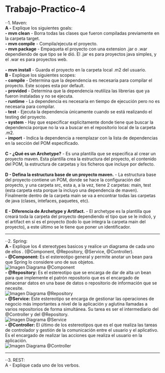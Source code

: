 # Trabajo-Practico-4
⋅⋅1. Maven: <br />
	**A -** Explique los siguientes goals: <br />
		**- mvn clean** - Borra todas las clases que fueron compiladas previamente en la carpeta target. <br />
		**- mvn compile** - Compila/ejecuta el proyecto. <br />
		**- mvn package** - Empaqueta el proyecto con una extension .jar o .war dependiendo de que tipo se le dió. El .jar es para proyectos java simples, y el .war es para proyectos web. <br /> <br />
		**- mvn install** - Guarda el proyecto en la carpeta local .m2 del usuario. <br />
	**B -** Explique los siguientes scopes: <br />
		**- compile** - Determina que la dependencia es necesaria para compilar el proyecto. Este scopes esta por default. <br />
		**- provided** - Determina que la dependencia reutiliza las librerias que ya fueron instaladas y no se ejecuta. <br />
		**- runtime** - La dependencia es necesaria en tiempo de ejecución pero no es necesaria para compilar. <br />
		**- test** - Ejecuta la dependencia únicamente cuando se está realizando el testing del proyecto. <br />
		**- system** - Hay que especificar explicitamente donde tiene que buscar la dependencia porque no la va a buscar en el repositorio local de la carpeta .m2. <br />
		**- import** - Indica la dependencia a reemplazar con la lista de dependencias en la sección <dependencyManagement> del POM especificado. <br /> <br />
	**C - ¿Qué es un Archetype?** - Es una plantilla que se especifica al crear un proyecto maven. Esta plantilla crea la estructura del proyecto, el contenido del POM, la estructura de carpetas y los ficheros que incluye por defecto. <br /> <br />
	**D - Defina la estructura base de un proyecto maven.** - La estructura base del proyecto contiene un POM, donde se hace la configuración del proyecto, y una carpeta src, esta a, a la vez, tiene 2 carpetas: main, test (esta carpeta esta porque la incluyo una dependencia de maven). Finalmente dentro de la carpeta main se va a encontrar todas las carpetas de java (clases, intefaces, paquetes, etc). <br /> <br />
	**E - Diferencia de Archetype y Artifact.** - El archetype es la plantilla que creará toda la carpeta del proyecto dependiendo el tipo que se le indicó, y el artifact en sí es el proyecto (todo lo que integra la carpeta main del proyecto), a este último se le tiene que poner un identificador. <br /> <hr />
	
⋅⋅2. Spring: <br />
	**A -** Explique los 4 stereotypes basicos y realice un diagrama de cada uno de ellos . (@Component, @Repository, @Service, @Controller). <br />
	**- @Component:** Es el estereotipo general y permite anotar un bean para que Spring lo considere uno de sus objetos. <br />
    ![Imagen Diagrama @Component](https://www.arquitecturajava.com/wp-content/uploads/SpringStereotypes.png) <br />
	**- @Repository:** Es el estereotipo que se encarga de dar de alta un bean para que implemente el patrón repositorio que es el encargado de almacenar datos en una base de datos o repositorio de información que se necesite. <br />
    ![Imagen Diagrama @Repository](https://www.arquitecturajava.com/wp-content/uploads/SpringStereotypesRepository.png) <br />
	**- @Service:** Este estereotipo se encarga de gestionar las operaciones de negocio más importantes a nivel de la aplicación y aglutina llamadas a varios repositorios de forma simultánea. Su tarea es ser el intermediario del @Controller y del @Repository. <br />
    ![Imagen Diagrama @Service](https://www.arquitecturajava.com/wp-content/uploads/SpringStereotypesService.png) <br />
	**- @Controller:** El último de los estereotipos que es el que realiza las tareas de controlador y gestión de la comunicación entre el usuario y el aplicativo. Es el encargado de realizar las acciones que realiza el usuario en la aplicación. <br />
    ![Imagen Diagrama @Controller](https://www.arquitecturajava.com/wp-content/uploads/SpringStereotypesController.png) <br /> <hr /> 

⋅⋅3. REST: <br />
	A - Explique cada uno de los verbos.
